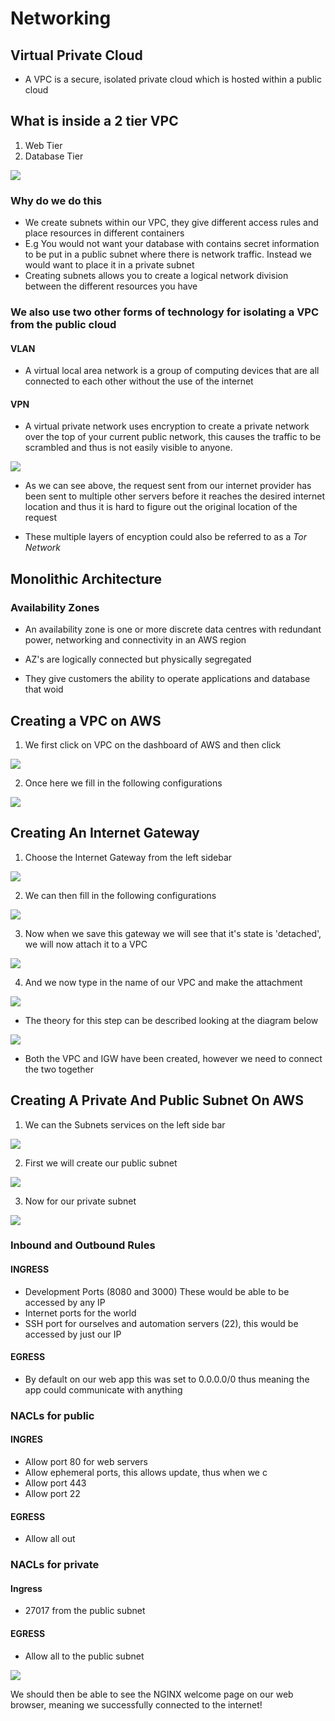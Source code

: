 # Networking


## Virtual Private Cloud

- A VPC is a secure, isolated private cloud which is hosted within a public cloud



## What is inside a 2 tier VPC

1. Web Tier
2. Database Tier

![](images/VPC-diagram.png)

### Why do we do this

- We create subnets within our VPC, they give different access rules and place resources in different containers
- E.g You would not want your database with contains secret information to be put in a public subnet where there is 
network traffic. Instead we would want to place it in a private subnet
- Creating subnets allows you to create a logical network division between the different resources you have


### We also use two other forms of technology for isolating a VPC from the public cloud

#### VLAN

- A virtual local area network is a group of computing devices that are all connected to each other without the use
of the internet


#### VPN

- A virtual private network uses encryption to create a private network over the top of your current public network,
this causes the traffic to be scrambled and thus is not easily visible to anyone.

![](images/VPN-diagram.png)

- As we can see above, the request sent from our internet provider has been sent to multiple other servers before it reaches
the desired internet location and thus it is hard to figure out the original location of the request

- These multiple layers of encyption could also be referred to as a *Tor Network*



## Monolithic Architecture



### Availability Zones

- An availability zone is one or more discrete data centres with redundant power, networking and connectivity in
an AWS region

- AZ's are logically connected but physically segregated

- They give customers the ability to operate applications and database that woid





## Creating a VPC on AWS

1) We first click on VPC on the dashboard of AWS and then click

![](images/Create-VPC-button.png)


2) Once here we fill in the following configurations

![](images/VPC-configuration.png)



## Creating An Internet Gateway

1) Choose the Internet Gateway from the left sidebar

![](images/Internet-gateway-dashboard.png)

2) We can then fill in the following configurations

![](images/Create-internet-gateway.png)

3) Now when we save this gateway we will see that it's state is 'detached', we will now attach it to a VPC

![](images/Attaching-To-VPC.png)


4) And we now type in the name of our VPC and make the attachment

![](images/Attach-To-VPC-Configs.png)


- The theory for this step can be described looking at the diagram below

![](images/IGW-Theory.png)

- Both the VPC and IGW have been created, however we need to connect the two together


## Creating A Private And Public Subnet On AWS

1) We can the Subnets services on the left side bar

![](images/)


2) First we will create our public subnet

![](images/Create-Public-Subnet.png)


3) Now for our private subnet

![](images/Create-Public-Subnet.png)


### Inbound and Outbound Rules

#### INGRESS

- Development Ports (8080 and 3000) These would be able to be accessed by any IP
- Internet ports for the world
- SSH port for ourselves and automation servers (22), this would be accessed by just our IP


#### EGRESS

- By default on our web app this was set to 0.0.0.0/0 thus meaning the app could communicate
with anything


### NACLs for public

#### INGRES
- Allow port 80 for web servers
- Allow ephemeral ports, this allows update, thus when we c
- Allow port 443
- Allow port 22

#### EGRESS
- Allow all out



### NACLs for private

#### Ingress

- 27017 from the public subnet 

#### EGRESS

- Allow all to the public subnet



![](images/NGIXNX-downloaded-successfully.png)

We should then be able to see the NGINX welcome page on our web browser, meaning we successfully
connected to the internet!